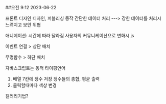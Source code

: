 ##오전 9:12 2023-06-22

프론트
	디자인	디자인, 퍼블리싱
	동작
	간단한 데이터 처리 ---> 강한 데이터를 처리시 느려지고 보안 위협

애니메이션: 시간에 따라 달라짐
사용자의 커뮤니케이션으로 변화시 js

이벤트 연결 > 상단 배치

무명함수 > 하단 배치

자바스크립트는 동적 타이핑언어



1. 배열 7칸에 정수 저장
	정수들의 총합, 평균 출력
2. 클릭할때마다 색상 변경



갤러리기법?














